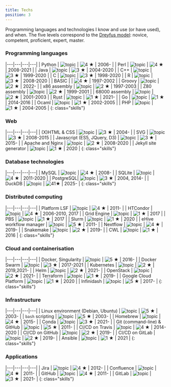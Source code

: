 ```yaml
---
title: Techs
position: 3
---
```


Programming languages and technologies I know and use (or have used), and
when.
The five levels correspond to the [Dreyfus
model](https://en.wikipedia.org/wiki/Dreyfus_model_of_skill_acquisition):
novice, competent, proficient, expert, master.

### Programming languages

|---|---|---|---|
| Python | ![topic](/assets/img/topics/python.png) | ![4 &#x2605;](/assets/img/4.svg) | 2006- |
| Perl | ![topic](/assets/img/topics/perl.png) | ![4 &#x2605;](/assets/img/4.svg) | 2008-2021 |
| Java | ![topic](/assets/img/topics/java.png) | ![3 &#x2605;](/assets/img/3.svg) | 2004-2020 |
| C++ | ![topic](/assets/img/topics/cpp.png) | ![3 &#x2605;](/assets/img/3.svg) | 1999-2020 |
| C | ![topic](/assets/img/topics/c.png) | ![3 &#x2605;](/assets/img/3.svg) | 1998-2020 |
| R | ![topic](/assets/img/topics/r.png) | ![3 &#x2605;](/assets/img/3.svg) | 2008-2020 |
| BASIC |  | ![4 &#x2605;](/assets/img/4.svg) | 1997-2002 |
| Groovy | ![topic](/assets/img/topics/grooy.png) | ![2 &#x2605;](/assets/img/2.svg) | 2022- |
| x86 assembly | ![topic](/assets/img/topics/x86.png) | ![2 &#x2605;](/assets/img/2.svg) | 1997-2003 |
| Z80 assembly | ![topic](/assets/img/topics/z80.png) | ![2 &#x2605;](/assets/img/2.svg) | 1999-2001 |
| 68000 assembly | ![topic](/assets/img/topics/68k.png) | ![2 &#x2605;](/assets/img/2.svg) | 2001-2003 |
| Rust | ![topic](/assets/img/topics/rust.png) | ![1 &#x2605;](/assets/img/1.svg) | 2021- |
| Go | ![topic](/assets/img/topics/go.png) | ![1 &#x2605;](/assets/img/1.svg) | 2014-2016 |
| Ocaml | ![topic](/assets/img/topics/ocaml.png) | ![1 &#x2605;](/assets/img/1.svg) | 2002-2005 |
| PHP | ![topic](/assets/img/topics/php.png) | ![1 &#x2605;](/assets/img/1.svg) | 2004-2005 |
{: class="skills"}

### Web

|---|---|---|---|
| (X)HTML &amp; CSS | ![topic](/assets/img/topics/html.png) | ![3 &#x2605;](/assets/img/3.svg) | 2004- |
| SVG | ![topic](/assets/img/topics/svg.png) | ![3 &#x2605;](/assets/img/3.svg) | 2008-2015 |
| Javascript (ES5, JQuery, D3) | ![topic](/assets/img/topics/javascript.png) | ![3 &#x2605;](/assets/img/3.svg) | 2015- |
| Apache and Nginx | ![topic](/assets/img/topics/nginx.png) | ![2 &#x2605;](/assets/img/2.svg) | 2008-2020 |
| Jekyll site generator | ![topic](/assets/img/topics/jekyll.png) | ![1 &#x2605;](/assets/img/1.svg) | 2020 |
{: class="skills"}

### Database technologies

|---|---|---|---|
| MySQL | ![topic](/assets/img/topics/mysql.png) | ![4 &#x2605;](/assets/img/4.svg) | 2008- |
| SQLite | ![topic](/assets/img/topics/sqlite.png) | ![4 &#x2605;](/assets/img/4.svg) | 2011-2020 |
| PostgreSQL| ![topic](/assets/img/topics/postgresql.png) | ![3 &#x2605;](/assets/img/3.svg) | 2004, 2014- |
| DuckDB | ![topic](/assets/img/topics/duckdb.png) | ![41&#x2605;](/assets/img/1.svg) | 2025- |
{: class="skills"}

### Distributed computing

|---|---|---|---|
| Platform LSF | ![topic](/assets/img/topics/lsf.png) | ![4 &#x2605;](/assets/img/4.svg) | 2011- |
| HTCondor | ![topic](/assets/img/topics/htcondor.png) | ![4 &#x2605;](/assets/img/4.svg) | 2006-2010, 2017 |
| Grid Engine | ![topic](/assets/img/topics/gridengine.png) | ![1 &#x2605;](/assets/img/1.svg) | 2017 |
| PBS | ![topic](/assets/img/topics/pbs.png) | ![1 &#x2605;](/assets/img/1.svg) | 2017 |
| Slurm | ![topic](/assets/img/topics/slurm.png) | ![1 &#x2605;](/assets/img/1.svg) | 2020 |
| eHive workflow manager | ![topic](/assets/img/topics/guihive.png) | ![5 &#x2605;](/assets/img/5.svg) | 2011- |
| Nextflow | ![topic](/assets/img/topics/nextflow.png) | ![4 &#x2605;](/assets/img/4.svg) | 2019- |
| Snakemake | ![topic](/assets/img/topics/snakemake.png) | ![2 &#x2605;](/assets/img/2.svg) | 2019- |
| CWL | ![topic](/assets/img/topics/cwl.png) | ![1 &#x2605;](/assets/img/1.svg) | 2016 |
{: class="skills"}

### Cloud and containerisation

|---|---|---|---|
| Docker, Singularity | ![topic](/assets/img/topics/docker.png) | ![5 &#x2605;](/assets/img/5.svg) | 2016- |
| Docker Swarm | ![topic](/assets/img/topics/swarm.png) | ![3 &#x2605;](/assets/img/3.svg) | 2017-2021 |
| Kubernetes | ![topic](/assets/img/topics/kubernetes.png) | ![2 &#x2605;](/assets/img/2.svg) | 2019,2021- |
| Helm | ![topic](/assets/img/topics/helm.png) | ![2 &#x2605;](/assets/img/2.svg) | 2021- |
| OpenStack | ![topic](/assets/img/topics/openstack.png) | ![2 &#x2605;](/assets/img/2.svg) | 2021- |
| Terraform | ![topic](/assets/img/topics/terraform.png) | ![1 &#x2605;](/assets/img/1.svg) | 2019- |
| Google Cloud Platform | ![topic](/assets/img/topics/googlecloud.png) | ![1 &#x2605;](/assets/img/1.svg) | 2020 |
| Infinidash | ![topic](/assets/img/topics/infinidash.png) | ![5 &#x2605;](/assets/img/5.svg) | 2017- |
{: class="skills"}

### Infrastructure

|---|---|---|---|
| Linux environment (Debian, Ubuntu) | ![topic](/assets/img/topics/linux.png) | ![5 &#x2605;](/assets/img/5.svg) | 2003- |
| `bash` scripting | ![topic](/assets/img/topics/bash.png) | ![5 &#x2605;](/assets/img/5.svg) | 2003- |
| Homebrew | ![topic](/assets/img/topics/homebrew.png) | ![4 &#x2605;](/assets/img/4.svg) | 2015- |
| Conda | ![topic](/assets/img/topics/anaconda.png) | ![3 &#x2605;](/assets/img/3.svg) | 2021- |
| Git (command-line) &amp; GitHub | ![topic](/assets/img/topics/git.png) | ![5 &#x2605;](/assets/img/5.svg) | 2011- |
| CI/CD on Travis | ![topic](/assets/img/topics/travis.png) | ![4 &#x2605;](/assets/img/4.svg) | 2014-2020 |
| CI/CD on GitHub | ![topic](/assets/img/topics/github.png) | ![2 &#x2605;](/assets/img/2.svg) | 2019- |
| CI/CD on GitLab | ![topic](/assets/img/topics/gitlab.png) | ![2 &#x2605;](/assets/img/2.svg) | 2019- |
| Ansible | ![topic](/assets/img/topics/ansible.png) | ![1 &#x2605;](/assets/img/1.svg) | 2021 |
{: class="skills"}

### Applications

|---|---|---|---|
| Jira | ![topic](/assets/img/topics/jira.png) | ![4 &#x2605;](/assets/img/4.svg) | 2012- |
| Confluence | ![topic](/assets/img/topics/confluence.png) | ![4 &#x2605;](/assets/img/4.svg) | 2011- |
| GitHub | ![topic](/assets/img/topics/github.png) | ![4 &#x2605;](/assets/img/4.svg) | 2011- |
| GitLab | ![topic](/assets/img/topics/gitlab.png) | ![3 &#x2605;](/assets/img/3.svg) | 2021- |
{: class="skills"}

